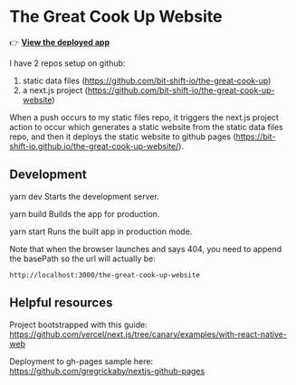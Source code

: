 # The Great Cook Up Website

👉 **[View the deployed app](https://bit-shift-io.github.io/the-great-cook-up-website/)**


I have 2 repos setup on github: 
1. static data files (https://github.com/bit-shift-io/the-great-cook-up)
2. a next.js project (https://github.com/bit-shift-io/the-great-cook-up-website)

When a push occurs to my static files repo, it triggers the next.js project action to occur which generates a static website from the static data files repo, and then it deploys the static website to github pages (https://bit-shift-io.github.io/the-great-cook-up-website/).

## Development

  yarn dev
    Starts the development server.

  yarn build
    Builds the app for production.

  yarn start
    Runs the built app in production mode.


  Note that when the browser launches and says 404, you need to append the basePath so the url will actually be:

    http://localhost:3000/the-great-cook-up-website

## Helpful resources

Project bootstrapped with this guide: https://github.com/vercel/next.js/tree/canary/examples/with-react-native-web

Deployment to gh-pages sample here: https://github.com/gregrickaby/nextjs-github-pages


